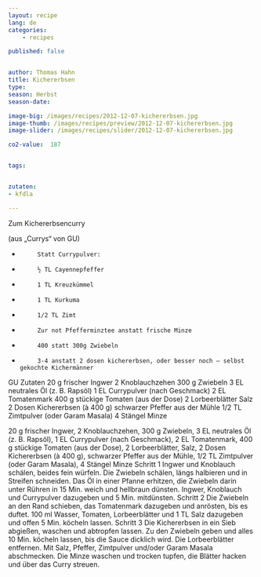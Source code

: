 ```yaml
---
layout: recipe
lang: de
categories:
    - recipes

published: false


author: Thomas Hahn
title: Kichererbsen 
type: 
season: Herbst
season-date: 

image-big: /images/recipes/2012-12-07-kichererbsen.jpg
image-thumb: /images/recipes/preview/2012-12-07-kichererbsen.jpg
image-slider: /images/recipes/slider/2012-12-07-kichererbsen.jpg

co2-value:  187


tags:


zutaten:
- kfdla

---
```

Zum Kichererbsencurry
 
(aus „Currys“ von GU)
 
-          Statt Currypulver:
-          ½ TL Cayennepfeffer
-          1 TL Kreuzkümmel
-          1 TL Kurkuma
-          1/2 TL Zimt
 
-          Zur not Pfefferminztee anstatt frische Minze
-          400 statt 300g Zwiebeln
-          3-4 anstatt 2 dosen kichererbsen, oder besser noch – selbst gekochte Kichermänner


GU
Zutaten
20 g frischer Ingwer
2 Knoblauchzehen
300 g Zwiebeln
3 EL neutrales Öl (z. B. Rapsöl)
1 EL Currypulver (nach Geschmack) 2 EL Tomatenmark
400 g stückige Tomaten (aus der Dose) 2 Lorbeerblätter
Salz
2 Dosen Kichererbsen (à 400 g) schwarzer Pfeffer aus der Mühle
1/2 TL Zimtpulver (oder Garam Masala) 4 Stängel Minze




20 g frischer Ingwer, 2 Knoblauchzehen, 300 g Zwiebeln, 3 EL neutrales Öl (z. B. Rapsöl), 1 EL Currypulver (nach Geschmack), 2 EL Tomatenmark, 400 g stückige Tomaten (aus der Dose), 2 Lorbeerblätter, Salz, 2 Dosen Kichererbsen (à 400 g), schwarzer Pfeffer aus der Mühle, 1/2 TL Zimtpulver (oder Garam Masala), 4 Stängel Minze
Schritt 1
Ingwer und Knoblauch schälen, beides fein würfeln. Die Zwiebeln schälen, längs halbieren und in Streifen schneiden. Das Öl in einer Pfanne erhitzen, die Zwiebeln darin unter Rühren in 15 Min. weich und hellbraun dünsten. Ingwer, Knoblauch und Currypulver dazugeben und 5 Min. mitdünsten.
Schritt 2
Die Zwiebeln an den Rand schieben, das Tomatenmark dazugeben und anrösten, bis es duftet. 100 ml Wasser, Tomaten, Lorbeerblätter und 1 TL Salz dazugeben und offen 5 Min. köcheln lassen.
Schritt 3
Die Kichererbsen in ein Sieb abgießen, waschen und abtropfen lassen. Zu den Zwiebeln geben und alles 10 Min. köcheln lassen, bis die Sauce dicklich wird. Die Lorbeerblätter entfernen. Mit Salz, Pfeffer, Zimtpulver und/oder Garam Masala abschmecken. Die Minze waschen und trocken tupfen, die Blätter hacken und über das Curry streuen.